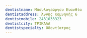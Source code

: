 ```yaml
---
dentistname: Μπουλογεώργου Ευανθία
dentistaddress: Άννης Κομνηνής 6
dentistmobile: 2431033323
dentistcity: ΤΡΙΚΑΛΑ
dentistspecialty: Οδοντίατρος
---
```


